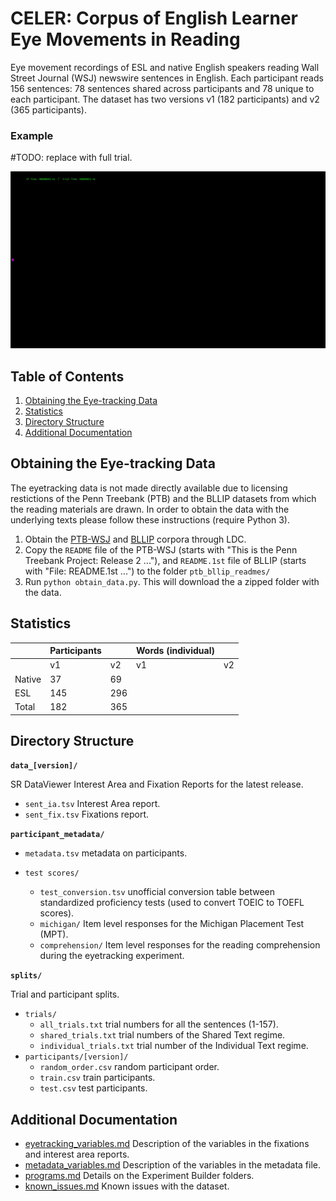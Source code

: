 # CELER: Corpus of English Learner Eye Movements in Reading

Eye movement recordings of ESL and native English speakers reading Wall Street Journal (WSJ) newswire sentences in English. Each participant reads 156 sentences: 78 sentences shared across participants and 78 unique to each participant. The dataset has two versions v1 (182 participants) and v2 (365 participants).

### Example
#TODO: replace with full trial.

![](full_trial.gif)


## Table of Contents

1. [Obtaining the Eye-tracking Data](#obtaining)    
2. [Statistics](#statistics)  
3. [Directory Structure](#files)
4. [Additional Documentation](#docs)

<a name="obtaining">

## Obtaining the Eye-tracking Data 

</a>

The eyetracking data is not made directly available due to licensing restictions of the Penn Treebank (PTB) and the BLLIP datasets from which the reading materials are drawn. In order to obtain the data with the underlying texts please follow these instructions (require Python 3).

1. Obtain the [PTB-WSJ](https://catalog.ldc.upenn.edu/LDC95T7) and [BLLIP](https://catalog.ldc.upenn.edu/LDC2000T43) corpora through LDC.
2. Copy the `README` file of the PTB-WSJ (starts with "This is the Penn Treebank Project: Release 2 ..."), and `README.1st` file of BLLIP (starts with "File:  README.1st ...") to the folder `ptb_bllip_readmes/`
3. Run `python obtain_data.py`. This will download the a zipped folder with the data.

<a name="statistics">

## Statistics

</a>

|         |Participants |       | Words (individual)| |
| ---     | ---         | ---   | ---   | ---       |
|         | v1          | v2    |   v1  | v2        |
| Native  | 37          | 69    |       |           |
| ESL     | 145         | 296   |       |           |
| Total   | 182         | 365   |       |           |

<a name="files">

## Directory Structure 

</a>

**`data_[version]/`**

SR DataViewer Interest Area and Fixation Reports for the latest release. 

- `sent_ia.tsv` Interest Area report.  
- `sent_fix.tsv` Fixations report. 

**`participant_metadata/`**

- `metadata.tsv` metadata on participants.

- `test scores/`
    - `test_conversion.tsv` unofficial conversion table between standardized proficiency tests (used to convert TOEIC to TOEFL scores).  
    - `michigan/` Item level responses for the Michigan Placement Test (MPT).   
    - `comprehension/` Item level responses for the reading comprehension during the eyetracking experiment.  

**`splits/`**

Trial and participant splits.

- `trials/`
    - `all_trials.txt` trial numbers for all the sentences (1-157).
    - `shared_trials.txt` trial numbers of the Shared Text regime.
    - `individual_trials.txt` trial number of the Individual Text regime.
- `participants/[version]/`
    - `random_order.csv` random participant order.
    - `train.csv` train participants.
    - `test.csv` test participants.

<a name="docs">

## Additional Documentation

</a>

- [eyetracking_variables.md](documentation/eyetracking_variables.md) Description of the variables in the fixations and interest area reports.
- [metadata_variables.md](documentation/metadata_variables.md) Description of the variables in the metadata file.
- [programs.md](documentation/EB_programs) Details on the Experiment Builder folders.
- [known_issues.md](documentation/known_issues.md) Known issues with the dataset.
